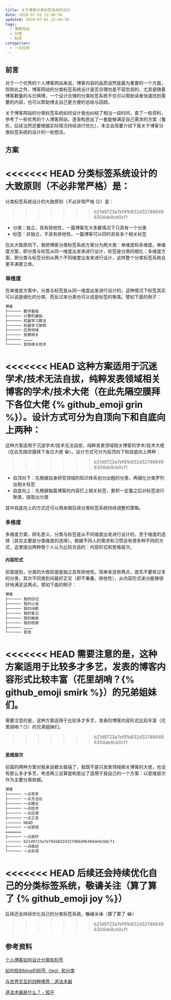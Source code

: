 ```yaml
---
title: 关于博客分类标签系统的设计
date: 2020-07-01 22:46:56
updated: 2020-07-01 22:46:56
tags:
  - 博客网站
  - 分类
  - 标签
categories:
  - 一点应用
---
```


## 前言

对于一个优秀的个人博客网站来说，博客内容的品质自然是最为重要的一个方面，但除此之外，博客网站的分类标签系统设计是否合理也是不容忽视的，尤其是随着博客数量的与日俱增，一个设计合理的分类标签系统不仅可以帮助读者快速找到需要的内容，也可以帮助博主自己更方便的总结与回顾。

关于博客网站的分类标签系统如何设计我也纠结了相当一段时间，查了一些资料，参考了一些优秀的个人博客网站，逐渐构思出了一套能够满足自己需求的方案（雏形，后续当然还要根据实际情况持续进行优化），本文会简要介绍下我关于博客分类标签系统的设计的一些想法。

<!-- more -->

## 方案

<<<<<<< HEAD
分类标签系统设计的大致原则（不必非常严格）是：
=======
分类标签系统设计的大致原则（不必非常严格 :wink:）是：
>>>>>>> b21d9723a7ef91b832d327466496304de9cb0cf1

- 分类：独立，具有排他性，一篇博客在大多数情况下只具有一个分类
- 标签：非独立，不具有排他性，一篇博客可以同时具有多个相关标签

在此大致原则下，我把博客分类标签系统方案分为两大类：单维度和多维度。单维度方案，即分类与标签从同一维度出发来进行设计，标签是分类的细化；多维度方案，即分类与标签分别从两个不同维度出发来进行设计，这样整个分类标签系统会更丰满更立体。

### 单维度

在单维度方案中，分类与标签是从同一维度出发进行设计的，这种情况下标签其实可以说是细化的分类，而反过来分类也可以说是标签的聚类。譬如下面的例子：

```sh
博客
├────── 数学基础
├────── 计算机基础
├────── 机器学习算法
├────── 机器学习架构
├────── 应用领域
├────── 竞赛相关
├────── …………
└────── 其他相关技术
```

<<<<<<< HEAD
这种方案适用于沉迷学术/技术无法自拔，纯粹发表领域相关博客的学术/技术大佬（在此先隔空膜拜下各位大佬 {% github_emoji grin %}）。设计方式可分为自顶向下和自底向上两种：
=======
这种方案适用于沉迷学术/技术无法自拔，纯粹发表领域相关博客的学术/技术大佬（在此先隔空膜拜下各位大佬 :grin:）。设计方式可分为自顶向下和自底向上两种：
>>>>>>> b21d9723a7ef91b832d327466496304de9cb0cf1

- 自顶向下：先根据自身研究领域的知识体系划分出粗的分类，再细化分类罗列出相关标签
- 自底向上：先根据每篇博客的内容打上相关标签，累积一定量之后对标签进行聚类，提取出分类

其中自底向上的方式还可以用来做后续分类标签系统持续调整的策略。

### 多维度

多维度方案，顾名思义，分类与标签是从不同维度出发进行设计的，至于维度的选择（其实主要是分类维度的选择），根据不同人的需求和习惯会有很多种不同的方式，这里提出两种我个人认为比较合适的：内容形式和思维层次。

#### 内容形式

前面提到，分类的大致前提是独立具有排他性。简单来说有两点，首先不要有过多的分类，其次不同类别间最好正交（即不重叠，排他性），从内容形式来分能够很好地满足这两点。譬如下面的例子：

```sh
博客
├────── 我的日记
├────── 我的小说
├────── 我的诗歌
├────── 我的笔记
├────── 我的画册
├────── 我的视频
├────── …………
└────── 其他
```

<<<<<<< HEAD
需要注意的是，这种方案适用于比较多才多艺，发表的博客内容形式比较丰富（花里胡哨？{% github_emoji smirk %}）的兄弟姐妹们。
=======
需要注意的是，这种方案适用于比较多才多艺，发表的博客内容形式比较丰富（花里胡哨？:smirk:）的兄弟姐妹们。
>>>>>>> b21d9723a7ef91b832d327466496304de9cb0cf1

#### 思维层次

前面的两种方案对我来说都太极端了，我既不是只发表领域相关博客的大佬，也没有那么多才多艺，考虑再三总算是构思出了适用于我自己的一个方案：以思维层次作为主要分类依据。

```sh
博客
├────── 一点思考
├────── 一点方法论
├────── 一点理论
├────── 一点技术
├────── 一点应用
├────── 一点工具
<<<<<<< HEAD
├────── 一点感悟
=======
├────── 一点感怀
>>>>>>> b21d9723a7ef91b832d327466496304de9cb0cf1
├────── 一点痕迹
└────── 一点杂项
```

<<<<<<< HEAD
后续还会持续优化自己的分类标签系统，~~敬请关注~~（算了算了 {% github_emoji joy %}）
=======
后续还会持续优化自己的分类标签系统，~~敬请关注~~（算了算了 :joy:）
>>>>>>> b21d9723a7ef91b832d327466496304de9cb0cf1

## 参考资料

[个人博客如何设计分类和标签](https://zhuanlan.zhihu.com/p/77481557)

[如何规划blog的标签（tag）和分类](https://www.cnblogs.com/holbrook/archive/2012/11/05/2755268.html)

[与世界交互的四种境界：道法术器](http://www.zreading.cn/archives/6141.html)

[道法术器是什么？ - 知乎](https://www.zhihu.com/question/295434845/answer/681680098)